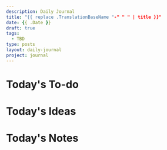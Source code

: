 ```yaml
---
description: Daily Journal
title: "{{ replace .TranslationBaseName "-" " " | title }}"
date: {{ .Date }}
draft: true
tags:
  - TBD
type: posts
layout: daily-journal
project: journal
---
```


# Today's To-do


# Today's Ideas


# Today's Notes
